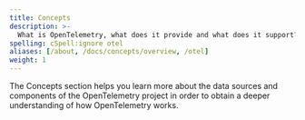 ```yaml
---
title: Concepts
description: >-
  What is OpenTelemetry, what does it provide and what does it support?
spelling: cSpell:ignore otel
aliases: [/about, /docs/concepts/overview, /otel]
weight: 1
---
```


The Concepts section helps you learn more about the data sources and components
of the OpenTelemetry project in order to obtain a deeper understanding of how
OpenTelemetry works.
